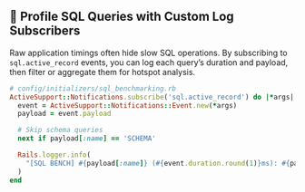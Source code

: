 ## 🐘 Profile SQL Queries with Custom Log Subscribers

Raw application timings often hide slow SQL operations. By subscribing to `sql.active_record` events, you can log each query’s duration and payload, then filter or aggregate them for hotspot analysis.

```ruby
# config/initializers/sql_benchmarking.rb
ActiveSupport::Notifications.subscribe('sql.active_record') do |*args|
  event = ActiveSupport::Notifications::Event.new(*args)
  payload = event.payload

  # Skip schema queries
  next if payload[:name] == 'SCHEMA'

  Rails.logger.info(
    "[SQL BENCH] #{payload[:name]} (#{event.duration.round(1)}ms): #{payload[:sql].squeeze(' ')}"
  )
end
```